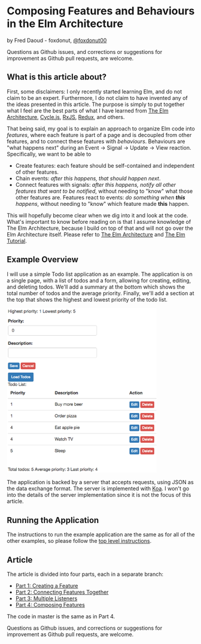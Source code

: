 # Composing Features and Behaviours in the Elm Architecture

by Fred Daoud - foxdonut, [@foxdonut00](https://twitter.com/foxdonut00)

Questions as Github issues, and corrections or suggestions for improvement as Github pull requests, are welcome.

## What is this article about?

First, some disclaimers: I only recently started learning Elm, and do not claim to be an expert.
Furthermore, I do not claim to have invented any of the ideas presented in this article. The purpose
is simply to put together what I feel are the best parts of what I have learned from
[The Elm Architecture](https://github.com/evancz/elm-architecture-tutorial/),
[Cycle.js](http://cycle.js.org/model-view-intent.html),
[RxJS](https://github.com/Reactive-Extensions/RxJS),
[Redux](http://redux.js.org/docs/introduction/ThreePrinciples.html), and others.

That being said, my goal is to explain an approach to organize Elm code into _features_, where each
feature is part of a page and is decoupled from other features, and to connect these features with
_behaviours_. Behaviours are "what happens next" during an Event -> Signal -> Update -> View
reaction. Specifically, we want to be able to

- Create features: each feature should be self-contained and independent of other features.
- Chain events: _after this happens, that should happen next_.
- Connect features with signals: _after this happens, notify all other features that want to be notified_,
without needing to "know" what those other features are. Features react to events: _do something
when **this** happens_, without needing to "know" which feature made **this** happen.

This will hopefully become clear when we dig into it and look at the code. What's important to know
before reading on is that I assume knowledge of The Elm Architecture, because I build on top of that
and will not go over the Elm Architecture itself. Please refer to
[The Elm Architecture](https://github.com/evancz/elm-architecture-tutorial/)
and [The Elm Tutorial](http://www.elm-tutorial.org/).

## Example Overview

I will use a simple Todo list application as an example. The application is on a single page, with a
list of todos and a form, allowing for creating, editing, and deleting todos. We'll add a summary at
the bottom which shows the total number of todos and the average priority. Finally, we'll add a
section at the top that shows the highest and lowest priority of the todo list.

<img src="images/todo-example.png" width="400"/>

The application is backed by a server that accepts requests, using JSON as the data exchange format.
The server is implemented with [Koa](http://koajs.com/). I won't go into the details of the server
implementation since it is not the focus of this article.

## Running the Application

The instructions to run the example application are the same as for all of the other examples, so
please follow the
[top level instructions](https://github.com/foxdonut/adventures-reactive-web-dev/tree/master#requirements).

## Article

The article is divided into four parts, each in a separate branch:

- [Part 1: Creating a Feature](https://github.com/foxdonut/adventures-reactive-web-dev/tree/elm-010-todolist-feature/client-elm#creating-a-feature)
- [Part 2: Connecting Features Together](https://github.com/foxdonut/adventures-reactive-web-dev/tree/elm-020-todoform-feature/client-elm#connecting-features-together)
- [Part 3: Multiple Listeners](https://github.com/foxdonut/adventures-reactive-web-dev/tree/elm-030-todosummary-feature/client-elm#multiple-listeners)
- [Part 4: Composing Features](https://github.com/foxdonut/adventures-reactive-web-dev/tree/elm-040-todominmax-feature/client-elm#composing-features)

The code in master is the same as in Part 4.

Questions as Github issues, and corrections or suggestions for improvement as Github pull requests, are welcome.


